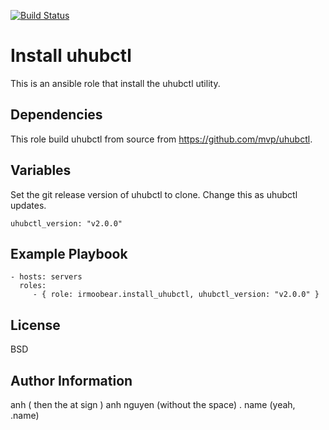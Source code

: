 [![Build Status](https://travis-ci.com/IRMooBear/ansible.uhubctl.svg?branch=master)](https://travis-ci.com/IRMooBear/ansible.uhubctl)

Install uhubctl
=========

This is an ansible role that install the uhubctl utility.

Dependencies
------------
This role build uhubctl from source from https://github.com/mvp/uhubctl.

Variables
------------
Set the git release version of uhubctl to clone.  Change this as uhubctl updates.

    uhubctl_version: "v2.0.0"

Example Playbook
----------------

    - hosts: servers
      roles:
         - { role: irmoobear.install_uhubctl, uhubctl_version: "v2.0.0" }

License
-------

BSD

Author Information
------------------

anh ( then the at sign ) anh nguyen (without the space) . name (yeah, .name)